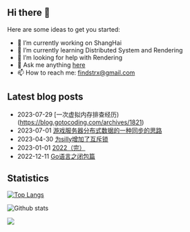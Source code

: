 ## Hi there 👋

Here are some ideas to get you started:

- 🔭 I’m currently working on ShangHai
- 🌱 I’m currently learning Distributed System and Rendering
- 🤔 I’m looking for help with Rendering
- 💬 Ask me anything [here](https://github.com/findstr/findstr/issues)
- 📫 How to reach me: findstrx@gmail.com

## Latest blog posts
- 2023-07-29 [一次虚拟内存排查经历)(https://blog.gotocoding.com/archives/1821)
- 2023-07-01 [游戏服务器分布式数据的一种同步的思路](https://blog.gotocoding.com/archives/1810)
- 2023-04-30 [为silly增加了互斥锁](https://blog.gotocoding.com/archives/1803)
- 2023-01-01 [2022（完）](https://blog.gotocoding.com/archives/1793)
- 2022-12-11 [Go语言之闭包篇](https://blog.gotocoding.com/archives/1786)

## Statistics
[![Top Langs](https://github-readme-stats.vercel.app/api/top-langs/?username=findstr&layout=compact)](findstr)

![Github stats](https://github-readme-stats.vercel.app/api?username=findstr&show_icons=true&theme=radical)

![](https://visitor-badge.glitch.me/badge?page_id=findstr.findstr)

